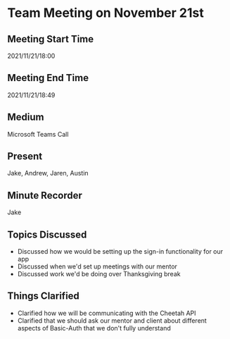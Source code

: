 # Team Meeting on November 21st
## Meeting Start Time
2021/11/21/18:00

## Meeting End Time
2021/11/21/18:49

## Medium
Microsoft Teams Call

## Present
Jake, Andrew, Jaren, Austin

## Minute Recorder
Jake

## Topics Discussed
<ul>
    <li>Discussed how we would be setting up the sign-in functionality for our app
    <li>Discussed when we'd set up meetings with our mentor
    <li>Discussed work we'd be doing over Thanksgiving break
</ul>

## Things Clarified
<ul>
    <li>Clarified how we will be communicating with the Cheetah API
    <li>Clarified that we should ask our mentor and client about different aspects of Basic-Auth that we don't fully understand
</ul>